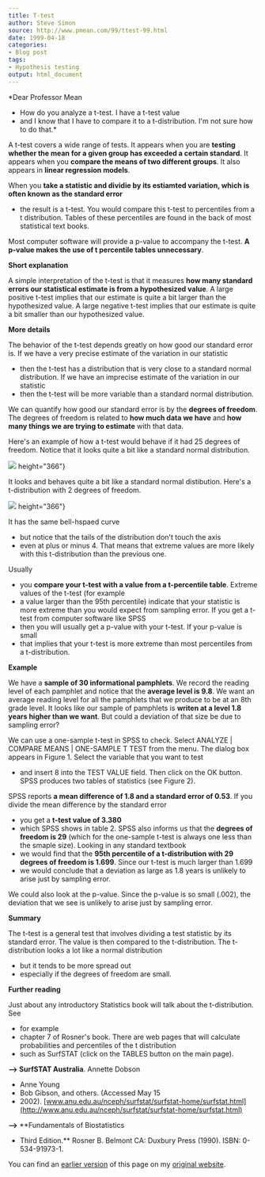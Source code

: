 ```yaml
---
title: T-test
author: Steve Simon
source: http://www.pmean.com/99/ttest-99.html
date: 1999-04-18
categories:
- Blog post
tags:
- Hypothesis testing
output: html_document
---
```


*Dear Professor Mean
- How do you analyze a t-test. I have a t-test
value
- and I know that I have to compare it to a t-distribution. I'm
not sure how to do that.*

<!---More--->

A t-test covers a wide range of tests. It appears when you are **testing whether the mean for a given group has exceeded a certain standard**. It appears when you **compare the means of two different groups**. It also appears in **linear regression models**.

When you **take a statistic and dividie by its estiamted variation,
which is often known as the standard error**
- the result is a t-test.
You would compare this t-test to percentiles from a t distribution.
Tables of these percentiles are found in the back of most statistical
text books.

Most computer software will provide a p-value to accompany the t-test.
**A p-value makes the use of t percentile tables unnecessary**.

**Short explanation**

A simple interpretation of the t-test is that it measures **how many
standard errors our statistical estimate is from a hypothesized value**.
A large positive t-test implies that our estimate is quite a bit larger
than the hypothesized value. A large negative t-test implies that our
estimate is quite a bit smaller than our hypothesized value.

**More details**

The behavior of the t-test depends greatly on how good our standard
error is. If we have a very precise estimate of the variation in our
statistic
- then the t-test has a distribution that is very close to a
standard normal distribution. If we have an imprecise estimate of the
variation in our statistic
- then the t-test will be more variable than a
standard normal distribution.

We can quantify how good our standard error is by the **degrees of
freedom**. The degrees of freedom is related to **how much data we
have** and **how many things we are trying to estimate** with that data.

Here's an example of how a t-test would behave if it had 25 degrees of
freedom. Notice that it looks quite a bit like a standard normal
distribution.

![](../../../web/images/99/ttest-9901.gif)
height="366"}

It looks and behaves quite a bit like a standard normal distibution.
Here's a t-distribution with 2 degrees of freedom.

![](../../../web/images/99/ttest-9902.gif)
height="366"}

It has the same bell-hspaed curve
- but notice that the tails of the
distribution don't touch the axis
- even at plus or minus 4. That means
that extreme values are more likely with this t-distribution than the
previous one.

Usually
- you **compare your t-test with a value from a t-percentile
table**. Extreme values of the t-test (for example
- a value larger than
the 95th percentile) indicate that your statistic is more extreme than
you would expect from sampling error. If you get a t-test from computer
software like SPSS
- then you will usually get a p-value with your
t-test. If your p-value is small
- that implies that your t-test is more
extreme than most percentiles from a t-distribution.

**Example**

We have a **sample of 30 informational pamphlets**. We record the
reading level of each pamphlet and notice that the **average level is
9.8**. We want an average reading level for all the pamphlets that we
produce to be at an 8th grade level. It looks like our sample of
pamphlets is **writen at a level 1.8 years higher than we want**. But
could a deviation of that size be due to sampling error?

We can use a one-sample t-test in SPSS to check. Select ANALYZE |
COMPARE MEANS | ONE-SAMPLE T TEST from the menu. The dialog box appears
in Figure 1. Select the variable that you want to test
- and insert 8
into the TEST VALUE field. Then click on the OK button. SPSS produces
two tables of statistics (see Figure 2).

SPSS reports **a mean difference of 1.8 and a standard error of 0.53**.
If you divide the mean difference by the standard error
- you get a
**t-test value of 3.380**
- which SPSS shows in table 2. SPSS also
informs us that the **degrees of freedom is 29** (which for the
one-sample t-test is always one less than the smaple size). Looking in
any standard textbook
- we would find that the **95th percentile of a
t-distribution with 29 degrees of freedom is 1.699**. Since our t-test
is much larger than 1.699
- we would conclude that a deviation as large
as 1.8 years is unlikely to arise just by sampling error.

We could also look at the p-value. Since the p-value is so small (.002),
the deviation that we see is unlikely to arise just by sampling error.

**Summary**

The t-test is a general test that involves dividing a test statistic by
its standard error. The value is then compared to the t-distribution.
The t-distribution looks a lot like a normal distribution
- but it tends
to be more spread out
- especially if the degrees of freedom are small.

**Further reading**

Just about any introductory Statistics book will talk about the
t-distribution. See
- for example
- chapter 7 of Rosner's book. There are
web pages that will calculate probabilities and percentiles of the t
distribution
- such as SurfSTAT (click on the TABLES button on the main
page).

**--> SurfSTAT Australia**. Annette Dobson
- Anne Young
- Bob Gibson,
and others. (Accessed May 15
- 2002).
[www.anu.edu.au/nceph/surfstat/surfstat-home/surfstat.html](http://www.anu.edu.au/nceph/surfstat/surfstat-home/surfstat.html)

**-->** **Fundamentals of Biostatistics
- Third Edition.** Rosner B.
Belmont CA: Duxbury Press (1990). ISBN: 0-534-91973-1.

You can find an [earlier version](http://www.pmean.com/99/ttest.html) of this page on my [original website](http://www.pmean.com/original_site.html).
